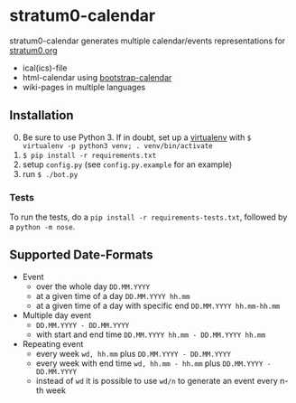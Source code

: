 # stratum0-calendar
stratum0-calendar generates multiple calendar/events representations for [stratum0.org](https://stratum0.org)

* ical(ics)-file
* html-calendar using [bootstrap-calendar](https://github.com/Serhioromano/bootstrap-calendar)
* wiki-pages in multiple languages

## Installation
0. Be sure to use Python 3. If in doubt, set up a [virtualenv][] with `$ virtualenv -p python3 venv; . venv/bin/activate`
1. `$ pip install -r requirements.txt`
2. setup `config.py` (see `config.py.example` for an example)
3. run `$ ./bot.py`

[virtualenv]: https://virtualenv.pypa.io/en/stable/

### Tests
To run the tests, do a `pip install -r requirements-tests.txt`, followed by a `python -m nose`.

## Supported Date-Formats

* Event
	* over the whole day `DD.MM.YYYY`
	* at a given time of a day `DD.MM.YYYY hh.mm`
	* at a given time of a day with specific end `DD.MM.YYYY hh.mm-hh.mm`
* Multiple day event
	* `DD.MM.YYYY - DD.MM.YYYY`
	* with start and end time `DD.MM.YYYY hh.mm - DD.MM.YYYY hh.mm`
* Repeating event
	* every week `wd, hh.mm` plus `DD.MM.YYYY - DD.MM.YYYY`
	* every week with end time `wd, hh.mm - hh.mm` plus `DD.MM.YYYY - DD.MM.YYYY`
	* instead of `wd` it is possible to use `wd/n` to generate an event every n-th week



